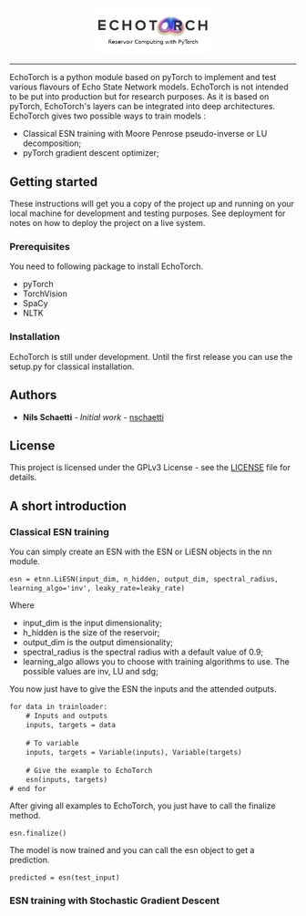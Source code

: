 <p align="center"><img width="40%" src="docs/images/echotorch_complete.png" /></p>

--------------------------------------------------------------------------------

EchoTorch is a python module based on pyTorch to implement and test
various flavours of Echo State Network models. EchoTorch is not
intended to be put into production but for research purposes. As it is
based on pyTorch, EchoTorch's layers can be integrated into deep
architectures.
EchoTorch gives two possible ways to train models :
* Classical ESN training with Moore Penrose pseudo-inverse or LU decomposition;
* pyTorch gradient descent optimizer;

## Getting started

These instructions will get you a copy of the project up and running
on your local machine for development and testing purposes.
See deployment for notes on how to deploy the project on a live system.

### Prerequisites

You need to following package to install EchoTorch.

* pyTorch
* TorchVision
* SpaCy
* NLTK

### Installation

EchoTorch is still under development. Until the first release you can
use the setup.py for classical installation.

## Authors

* **Nils Schaetti** - *Initial work* - [nschaetti](https://github.com/nschaetti/)

## License

This project is licensed under the GPLv3 License - see the [LICENSE](LICENSE) file
for details.

## A short introduction

### Classical ESN training

You can simply create an ESN with the ESN or LiESN objects in the nn
module.

```
esn = etnn.LiESN(input_dim, n_hidden, output_dim, spectral_radius, learning_algo='inv', leaky_rate=leaky_rate)
```

Where

* input_dim is the input dimensionality;
* h_hidden is the size of the reservoir;
* output_dim is the output dimensionality;
* spectral_radius is the spectral radius with a default value of 0.9;
* learning_algo allows you to choose with training algorithms to use.
The possible values are inv, LU and sdg;

You now just have to give the ESN the inputs and the attended outputs.

```
for data in trainloader:
    # Inputs and outputs
    inputs, targets = data

    # To variable
    inputs, targets = Variable(inputs), Variable(targets)

    # Give the example to EchoTorch
    esn(inputs, targets)
# end for
```

After giving all examples to EchoTorch, you just have to call the
finalize method.

```
esn.finalize()
```

The model is now trained and you can call the esn object to get a
prediction.

```
predicted = esn(test_input)
```

### ESN training with Stochastic Gradient Descent

